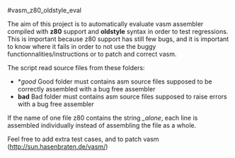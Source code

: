 #vasm_z80_oldstyle_eval

The aim of this project is to automatically evaluate
vasm assembler compiled with **z80** support and **oldstyle** syntax
in order to test regressions.
This is important because z80 support has still few bugs, and it is important to know where it fails
in order to not use the buggy functionnalities/instructions or to patch and correct vasm.

The script read source files from these folders:
 - **good* Good folder must contains asm source files supposed to be correctly assembled with a bug free assembler
 - **bad** Bad folder must contains asm source files supposed to raise errors with a bug free assembler

If the name of one file z80 contains the string *_alone*, each line is assembled individually instead of assembling the file as a whole.


Feel free to add extra test cases, and to patch vasm (http://sun.hasenbraten.de/vasm/)
